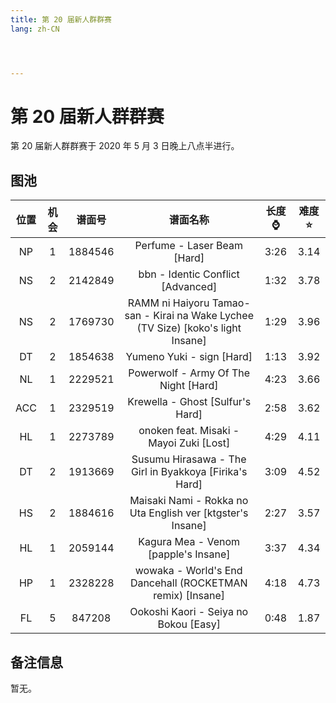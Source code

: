 ```yaml
---
title: 第 20 届新人群群赛
lang: zh-CN




---
```


# 第 20 届新人群群赛

第 20 届新人群群赛于 2020 年 5 月 3 日晚上八点半进行。

## 图池

| 位置 | 机会 | 谱面号  |                           谱面名称                           | 长度⌚️ | 难度⭐️ |
| :--: | :--: | :-----: | :----------------------------------------------------------: | :---: | :---: |
|  NP  |  1   | 1884546 |                 Perfume - Laser Beam [Hard]                  | 3:26  | 3.14  |
|  NS  |  2   | 2142849 |              bbn - Identic Conflict [Advanced]               | 1:32  | 3.78  |
|  NS  |  2   | 1769730 | RAMM ni Haiyoru Tamao-san - Kirai na Wake Lychee (TV Size) [koko's light Insane] | 1:29  | 3.96  |
|  DT  |  2   | 1854638 |                  Yumeno Yuki - sign [Hard]                   | 1:13  | 3.92  |
|  NL  |  1   | 2229521 |             Powerwolf - Army Of The Night [Hard]             | 4:23  | 3.66  |
| ACC  |  1   | 2329519 |               Krewella - Ghost [Sulfur's Hard]               | 2:58  | 3.62  |
|  HL  |  1   | 2273789 |           onoken feat. Misaki - Mayoi Zuki [Lost]            | 4:29  | 4.11  |
|  DT  |  2   | 1913669 |   Susumu Hirasawa - The Girl in Byakkoya  [Firika's Hard]    | 3:09  | 4.52  |
|  HS  |  2   | 1884616 | Maisaki Nami - Rokka no Uta English ver  [ktgster's Insane]  | 2:27  | 3.57  |
|  HL  |  1   | 2059144 |             Kagura Mea - Venom [papple's Insane]             | 3:37  | 4.34  |
|  HP  |  1   | 2328228 |  wowaka - World's End Dancehall (ROCKETMAN remix) [Insane]   | 4:18  | 4.73  |
|  FL  |  5   | 847208  |            Ookoshi Kaori - Seiya no Bokou [Easy]             | 0:48  | 1.87  |

## 备注信息

暂无。
